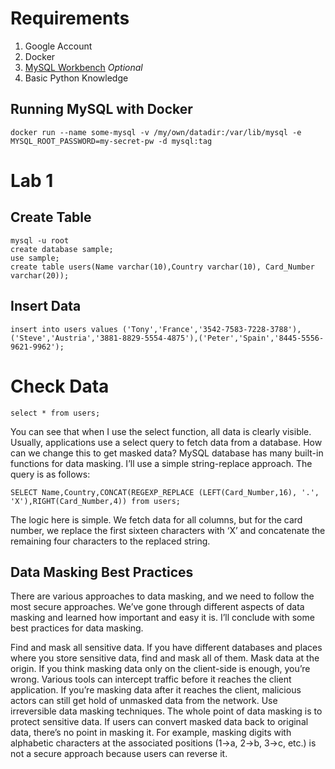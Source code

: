 # Requirements

1. Google Account
2. Docker
3. [MySQL Workbench](https://www.mysql.com/products/workbench/) *Optional*
4. Basic Python Knowledge

## Running MySQL with Docker

```
docker run --name some-mysql -v /my/own/datadir:/var/lib/mysql -e MYSQL_ROOT_PASSWORD=my-secret-pw -d mysql:tag
```



# Lab 1

## Create Table
```
mysql -u root
create database sample;
use sample;
create table users(Name varchar(10),Country varchar(10), Card_Number varchar(20));
```

## Insert Data

```
insert into users values ('Tony','France','3542-7583-7228-3788'),('Steve','Austria','3881-8829-5554-4875'),('Peter','Spain','8445-5556-9621-9962');
```

# Check Data

```
select * from users;
```

You can see that when I use the select function, all data is clearly visible. Usually, applications use a select query to fetch data from a database. How can we change this to get masked data? MySQL database has many built-in functions for data masking. I’ll use a simple string-replace approach. The query is as follows:

```
SELECT Name,Country,CONCAT(REGEXP_REPLACE (LEFT(Card_Number,16), '.', 'X'),RIGHT(Card_Number,4)) from users;

```
The logic here is simple. We fetch data for all columns, but for the card number, we replace the first sixteen characters with ‘X’ and concatenate the remaining four characters to the replaced string. 


## Data Masking Best Practices
There are various approaches to data masking, and we need to follow the most secure approaches. We’ve gone through different aspects of data masking and learned how important and easy it is. I’ll conclude with some best practices for data masking.

Find and mask all sensitive data. If you have different databases and places where you store sensitive data, find and mask all of them.
Mask data at the origin. If you think masking data only on the client-side is enough, you’re wrong. Various tools can intercept traffic before it reaches the client application. If you’re masking data after it reaches the client, malicious actors can still get hold of unmasked data from the network.
Use irreversible data masking techniques. The whole point of data masking is to protect sensitive data. If users can convert masked data back to original data, there’s no point in masking it. For example, masking digits with alphabetic characters at the associated positions (1->a, 2->b, 3->c, etc.) is not a secure approach because users can reverse it.


